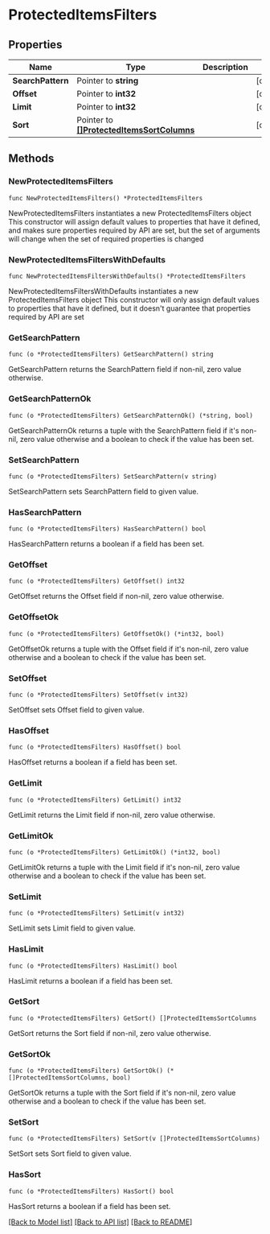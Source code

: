 # ProtectedItemsFilters

## Properties

Name | Type | Description | Notes
------------ | ------------- | ------------- | -------------
**SearchPattern** | Pointer to **string** |  | [optional] 
**Offset** | Pointer to **int32** |  | [optional] 
**Limit** | Pointer to **int32** |  | [optional] 
**Sort** | Pointer to [**[]ProtectedItemsSortColumns**](ProtectedItemsSortColumns.md) |  | [optional] 

## Methods

### NewProtectedItemsFilters

`func NewProtectedItemsFilters() *ProtectedItemsFilters`

NewProtectedItemsFilters instantiates a new ProtectedItemsFilters object
This constructor will assign default values to properties that have it defined,
and makes sure properties required by API are set, but the set of arguments
will change when the set of required properties is changed

### NewProtectedItemsFiltersWithDefaults

`func NewProtectedItemsFiltersWithDefaults() *ProtectedItemsFilters`

NewProtectedItemsFiltersWithDefaults instantiates a new ProtectedItemsFilters object
This constructor will only assign default values to properties that have it defined,
but it doesn't guarantee that properties required by API are set

### GetSearchPattern

`func (o *ProtectedItemsFilters) GetSearchPattern() string`

GetSearchPattern returns the SearchPattern field if non-nil, zero value otherwise.

### GetSearchPatternOk

`func (o *ProtectedItemsFilters) GetSearchPatternOk() (*string, bool)`

GetSearchPatternOk returns a tuple with the SearchPattern field if it's non-nil, zero value otherwise
and a boolean to check if the value has been set.

### SetSearchPattern

`func (o *ProtectedItemsFilters) SetSearchPattern(v string)`

SetSearchPattern sets SearchPattern field to given value.

### HasSearchPattern

`func (o *ProtectedItemsFilters) HasSearchPattern() bool`

HasSearchPattern returns a boolean if a field has been set.

### GetOffset

`func (o *ProtectedItemsFilters) GetOffset() int32`

GetOffset returns the Offset field if non-nil, zero value otherwise.

### GetOffsetOk

`func (o *ProtectedItemsFilters) GetOffsetOk() (*int32, bool)`

GetOffsetOk returns a tuple with the Offset field if it's non-nil, zero value otherwise
and a boolean to check if the value has been set.

### SetOffset

`func (o *ProtectedItemsFilters) SetOffset(v int32)`

SetOffset sets Offset field to given value.

### HasOffset

`func (o *ProtectedItemsFilters) HasOffset() bool`

HasOffset returns a boolean if a field has been set.

### GetLimit

`func (o *ProtectedItemsFilters) GetLimit() int32`

GetLimit returns the Limit field if non-nil, zero value otherwise.

### GetLimitOk

`func (o *ProtectedItemsFilters) GetLimitOk() (*int32, bool)`

GetLimitOk returns a tuple with the Limit field if it's non-nil, zero value otherwise
and a boolean to check if the value has been set.

### SetLimit

`func (o *ProtectedItemsFilters) SetLimit(v int32)`

SetLimit sets Limit field to given value.

### HasLimit

`func (o *ProtectedItemsFilters) HasLimit() bool`

HasLimit returns a boolean if a field has been set.

### GetSort

`func (o *ProtectedItemsFilters) GetSort() []ProtectedItemsSortColumns`

GetSort returns the Sort field if non-nil, zero value otherwise.

### GetSortOk

`func (o *ProtectedItemsFilters) GetSortOk() (*[]ProtectedItemsSortColumns, bool)`

GetSortOk returns a tuple with the Sort field if it's non-nil, zero value otherwise
and a boolean to check if the value has been set.

### SetSort

`func (o *ProtectedItemsFilters) SetSort(v []ProtectedItemsSortColumns)`

SetSort sets Sort field to given value.

### HasSort

`func (o *ProtectedItemsFilters) HasSort() bool`

HasSort returns a boolean if a field has been set.


[[Back to Model list]](../README.md#documentation-for-models) [[Back to API list]](../README.md#documentation-for-api-endpoints) [[Back to README]](../README.md)


